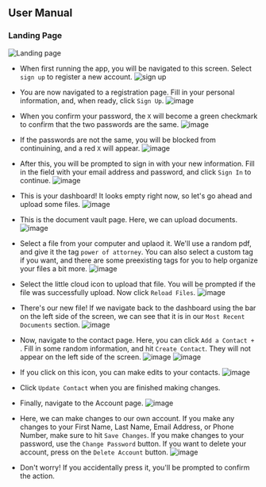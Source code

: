 ## User Manual

### Landing Page
![Landing page](https://user-images.githubusercontent.com/70381945/206295189-05931d0e-68da-4a60-b11c-88353e50a58d.png)
- When first running the app, you will be navigated to this screen. Select `sign up` to register a new account.
![sign up](https://user-images.githubusercontent.com/70381945/206295356-03bce382-8620-42d3-aa8c-ffbae3315496.png)

- You are now navigated to a registration page. Fill in your personal information, and, when ready, click `Sign Up`.
![image](https://user-images.githubusercontent.com/70381945/206295507-5e97d6f6-c875-4856-8956-c30f19217e2e.png)
- When you confirm your password, the `X` will become a green checkmark to confirm that the two passwords are the same.
![image](https://user-images.githubusercontent.com/70381945/206295635-bca642ef-a031-4df4-b8cf-0ba51b0c287a.png)
- If the passwords are not the same, you will be blocked from continuining, and a red `X` will appear. 
![image](https://user-images.githubusercontent.com/70381945/206295607-c5dac853-f9c3-4dae-a4dd-328e8ff19f5a.png)
- After this, you will be prompted to sign in with your new information. Fill in the field with your email address and password, and click `Sign In` to continue.
![image](https://user-images.githubusercontent.com/70381945/206295928-2b51cd60-bc43-48d5-afc1-94e8c63b9ece.png)
- This is your dashboard! It looks empty right now, so let's go ahead and upload some files.
![image](https://user-images.githubusercontent.com/70381945/206296171-4ed85bbe-0453-4215-a468-6d80e8095359.png)
- This is the document vault page. Here, we can upload documents.
![image](https://user-images.githubusercontent.com/70381945/206296658-2541eefa-7339-4398-87a5-6aa11d80d156.png)
- Select a file from your computer and uplaod it. We'll use a random pdf, and give it the tag `power of attorney`. You can also select a custom tag if you want, and there are some preexisting tags for you to help organize your files a bit more.
![image](https://user-images.githubusercontent.com/70381945/206296792-c339473e-08e9-4bb1-9eb4-1a47b0cae662.png)
- Select the little cloud icon to upload that file. You will be prompted if the file was successfully upload. Now click `Reload Files`. 
![image](https://user-images.githubusercontent.com/70381945/206297239-fb072f3f-5d32-4a67-a063-e0653ec9e0b4.png)
- There's our new file! If we navigate back to the dashboard using the bar on the left side of the screen, we can see that it is in our `Most Recent Documents` section.
![image](https://user-images.githubusercontent.com/70381945/206297392-543773fd-f748-4564-97e6-7cef9a693992.png)
- Now, navigate to the contact page. Here, you can click `Add a Contact + `. Fill in some random information, and hit `Create Contact`. They will not appear on the left side of the screen.
![image](https://user-images.githubusercontent.com/70381945/206297638-47cebdcd-b3f6-4e05-8cda-92df4f50a8ef.png)
![image](https://user-images.githubusercontent.com/70381945/206297664-402185fd-67b1-42c1-87d0-f9406b2b0624.png)
- If you click on this icon, you can make edits to your contacts.
![image](https://user-images.githubusercontent.com/70381945/206297717-6a069e9e-ce45-4a64-81a8-f7bc5db0f438.png)
- Click `Update Contact` when you are finished making changes.
- Finally, navigate to the Account page.
![image](https://user-images.githubusercontent.com/70381945/206297961-fd99dd93-784c-4234-8294-3e5817f96a3b.png)
- Here, we can make changes to our own account. If you make any changes to your First Name, Last Name, Email Address, or Phone Number, make sure to hit `Save Changes`. If you make changes to your password, use the `Change Password` button. If you want to delete your account, press on the `Delete Account` button.
![image](https://user-images.githubusercontent.com/70381945/206298161-cf9912ba-3a6d-49f6-a1c4-a0becfe8d9ed.png)
- Don't worry! If you accidentally press it, you'll be prompted to confirm the action.















